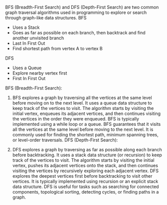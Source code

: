 BFS (Breadth-First Search) and DFS (Depth-First Search) are two common graph traversal algorithms used in programming to explore or search through graph-like data structures.
BFS 
- Uses a Stack
- Goes as far as possible on each branch, then backtrack and find another unvisited branch
- Last In First Out
- Find shortest path from vertex A to vertex B

DFS 
- Uses a Queue
- Explore nearby vertex first
- First In First Out



BFS (Breadth-First Search):

1. BFS explores a graph by traversing all the vertices at the same level before moving on to the next level.
It uses a queue data structure to keep track of the vertices to visit.
The algorithm starts by visiting the initial vertex, enqueues its adjacent vertices, and then continues visiting the vertices in the order they were enqueued.
BFS is typically implemented using a while loop or a queue.
BFS guarantees that it visits all the vertices at the same level before moving to the next level.
It is commonly used for finding the shortest path, minimum spanning trees, or level-order traversals.
DFS (Depth-First Search):

2. DFS explores a graph by traversing as far as possible along each branch before backtracking.
It uses a stack data structure (or recursion) to keep track of the vertices to visit.
The algorithm starts by visiting the initial vertex, pushes its adjacent vertices onto the stack, and then continues visiting the vertices by recursively exploring each adjacent vertex.
DFS explores the deepest vertices first before backtracking to visit other vertices.
It is typically implemented using recursion or an explicit stack data structure.
DFS is useful for tasks such as searching for connected components, topological sorting, detecting cycles, or finding paths in a graph.